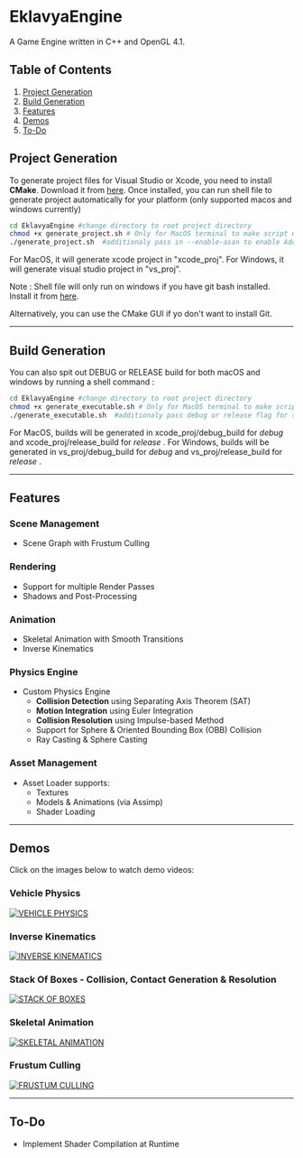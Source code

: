 # EklavyaEngine

A Game Engine written in C++ and OpenGL 4.1.

## Table of Contents

1. [Project Generation](#project-generation)
2. [Build Generation](#build-generation)
3. [Features](#features)
4. [Demos](#demos)
5. [To-Do](#to-do)

## Project Generation

To generate project files for Visual Studio or Xcode, you need to install **CMake**.
Download it from [here](https://cmake.org/download/). Once installed, you can run shell file to generate project
automatically for your platform (only supported macos and windows currently)

```sh
cd EklavyaEngine #change directory to root project directory 
chmod +x generate_project.sh # Only for MacOS terminal to make script executable
./generate_project.sh  #additionaly pass in --enable-asan to enable Address Sanitizer
```

For MacOS, it will generate xcode project in "xcode_proj".
For Windows, it will generate visual studio project in "vs_proj".

Note : Shell file will only run on windows if you have git bash installed.
Install it from [here](https://git-scm.com/downloads/).

Alternatively, you can use the CMake GUI if yo don't want to install Git.

---

## Build Generation

You can also spit out DEBUG or RELEASE build for both macOS and windows by running a shell command :

```sh
cd EklavyaEngine #change directory to root project directory 
chmod +x generate_executable.sh # Only for MacOS terminal to make script executable
./generate_executable.sh  #additionaly pass debug or release flag for specific build type. By default it generates debug
```

For MacOS, builds will be generated in xcode_proj/debug_build for *debug* and xcode_proj/release_build for *release* .
For Windows, builds will be generated in vs_proj/debug_build for *debug* and vs_proj/release_build for *release* .

---

## Features

### Scene Management

- Scene Graph with Frustum Culling

### Rendering

- Support for multiple Render Passes
- Shadows and Post-Processing

### Animation

- Skeletal Animation with Smooth Transitions
- Inverse Kinematics

### Physics Engine

- Custom Physics Engine
    - **Collision Detection** using Separating Axis Theorem (SAT)
    - **Motion Integration** using Euler Integration
    - **Collision Resolution** using Impulse-based Method
    - Support for Sphere & Oriented Bounding Box (OBB) Collision
    - Ray Casting & Sphere Casting

### Asset Management

- Asset Loader supports:
    - Textures
    - Models & Animations (via Assimp)
    - Shader Loading

---

## Demos

Click on the images below to watch demo videos:

### Vehicle Physics

[![VEHICLE PHYSICS](https://img.youtube.com/vi/z52WxTNrIpg/sddefault.jpg)](https://www.youtube.com/watch?v=z52WxTNrIpg)

### Inverse Kinematics

[![INVERSE KINEMATICS](https://img.youtube.com/vi/PexURRg1Oeo/sddefault.jpg)](https://www.youtube.com/watch?v=PexURRg1Oeo)

### Stack Of Boxes - Collision, Contact Generation & Resolution

[![STACK OF BOXES](https://img.youtube.com/vi/zf3t1Q_VZGM/sddefault.jpg)](https://www.youtube.com/watch?v=zf3t1Q_VZGM)

### Skeletal Animation

[![SKELETAL ANIMATION](https://img.youtube.com/vi/NbSgJ3GrD_0/sddefault.jpg)](https://www.youtube.com/watch?v=NbSgJ3GrD_0)

### Frustum Culling

[![FRUSTUM CULLING](https://img.youtube.com/vi/H0ntyFogFvU/sddefault.jpg)](https://www.youtube.com/watch?v=H0ntyFogFvU)

---

## To-Do

- Implement Shader Compilation at Runtime
